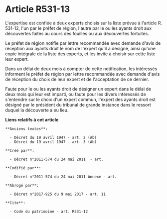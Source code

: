 # Article R531-13

L'expertise est confiée à deux experts choisis sur la liste prévue à l'article R. 531-12, l'un par le préfet de région,
l'autre par le ou les ayants droit aux découvertes faites au cours des fouilles ou aux découvertes fortuites. 

Le préfet de région notifie par lettre recommandée avec demande d'avis de réception aux ayants droit le nom de l'expert qu'il
a désigné, ainsi qu'une copie intégrale de la liste des experts, et les invite à choisir sur cette liste leur expert. 

Dans un délai de deux mois à compter de cette notification, les intéressés informent le préfet de région par lettre
recommandée avec demande d'avis de réception du choix de leur expert et de l'acceptation de ce dernier. 

Faute pour le ou les ayants droit de désigner un expert dans le délai de deux mois qui leur est imparti, ou faute pour les
divers intéressés de s'entendre sur le choix d'un expert commun, l'expert des ayants droit est désigné par le président du
tribunal de grande instance dans le ressort duquel la découverte a eu lieu.

**Liens relatifs à cet article**

	**Anciens textes**:

	  - Décret du 19 avril 1947 - art. 2 (Ab)
	  - Décret du 19 avril 1947 - art. 3 (Ab)

	**Créé par**:

	  - Décret n°2011-574 du 24 mai 2011  - art.

	**Codifié par**:

	  - Décret n°2011-574 du 24 mai 2011 Annexe - art.

	**Abrogé par**:

	  - Décret n°2017-925 du 9 mai 2017 - art. 11

	**Cite**:

	  - Code du patrimoine - art. R531-12
